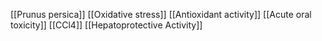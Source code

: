 [[Prunus persica]]
[[Oxidative stress]]
[[Antioxidant activity]]
[[Acute oral toxicity]]
[[CCl4]]
[[Hepatoprotective Activity]]

